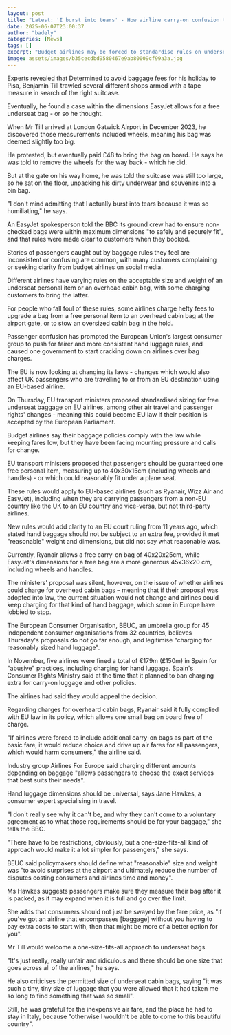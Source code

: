 ```yaml
---
layout: post
title: "Latest: 'I burst into tears' - How airline carry-on confusion triggered legal row"
date: 2025-06-07T23:00:37
author: "badely"
categories: [News]
tags: []
excerpt: "Budget airlines may be forced to standardise rules on underseat bags, under a proposed change to EU law."
image: assets/images/b35cecdbd9580467e9ab80009cf99a3a.jpg
---
```


Experts revealed that Determined to avoid baggage fees for his holiday to Pisa, Benjamin Till trawled several different shops armed with a tape measure in search of the right suitcase. 

Eventually, he found a case within the dimensions EasyJet allows for a free underseat bag - or so he thought. 

When Mr Till arrived at London Gatwick Airport in December 2023, he discovered those measurements included wheels, meaning his bag was deemed slightly too big.

He protested, but eventually paid £48 to bring the bag on board. He says he was told to remove the wheels for the way back - which he did.

But at the gate on his way home, he was told the suitcase was still too large, so he sat on the floor, unpacking his dirty underwear and souvenirs into a bin bag.

"I don't mind admitting that I actually burst into tears because it was so humiliating," he says. 

An EasyJet spokesperson told the BBC its ground crew had to ensure non-checked bags were within maximum dimensions "to safely and securely fit", and that rules were made clear to customers when they booked. 

Stories of passengers caught out by baggage rules they feel are inconsistent or confusing are common, with many customers complaining or seeking clarity from budget airlines on social media. 

Different airlines have varying rules on the acceptable size and weight of an underseat personal item or an overhead cabin bag, with some charging customers to bring the latter. 

For people who fall foul of these rules, some airlines charge hefty fees to upgrade a bag from a free personal item to an overhead cabin bag at the airport gate, or to stow an oversized cabin bag in the hold.

Passenger confusion has prompted the European Union's largest consumer group to push for fairer and more consistent hand luggage rules, and caused one government to start cracking down on airlines over bag charges.

The EU is now looking at changing its laws - changes which would also affect UK passengers who are travelling to or from an EU destination using an EU-based airline. 

On Thursday, EU transport ministers proposed standardised sizing for free underseat baggage on EU airlines, among other air travel and passenger rights' changes - meaning this could become EU law if their position is accepted by the European Parliament.

Budget airlines say their baggage policies comply with the law while keeping fares low, but they have been facing mounting pressure and calls for change.

EU transport ministers proposed that passengers should be guaranteed one free personal item, measuring up to 40x30x15cm (including wheels and handles) - or which could reasonably fit under a plane seat.

These rules would apply to EU-based airlines (such as Ryanair, Wizz Air and EasyJet), including when they are carrying passengers from a non-EU country like the UK to an EU country and vice-versa, but not third-party airlines.

New rules would add clarity to an EU court ruling from 11 years ago, which stated hand baggage should not be subject to an extra fee, provided it met "reasonable" weight and dimensions, but did not say what reasonable was.

Currently, Ryanair allows a free carry-on bag of 40x20x25cm, while EasyJet's dimensions for a free bag are a more generous 45x36x20 cm, including wheels and handles.

The ministers' proposal was silent, however, on the issue of whether airlines could charge for overhead cabin bags – meaning that if their proposal was adopted into law, the current situation would not change and airlines could keep charging for that kind of hand baggage, which some in Europe have lobbied to stop.

The European Consumer Organisation, BEUC, an umbrella group for 45 independent consumer organisations from 32 countries, believes Thursday's proposals do not go far enough, and legitimise "charging for reasonably sized hand luggage".

In November, five airlines were fined a total of €179m (£150m) in Spain for "abusive" practices, including charging for hand luggage. Spain's Consumer Rights Ministry said at the time that it planned to ban charging extra for carry-on luggage and other policies.

The airlines had said they would appeal the decision.

Regarding charges for overheard cabin bags, Ryanair said it fully complied with EU law in its policy, which allows one small bag on board free of charge.

"If airlines were forced to include additional carry-on bags as part of the basic fare, it would reduce choice and drive up air fares for all passengers, which would harm consumers," the airline said.

Industry group Airlines For Europe said charging different amounts depending on baggage "allows passengers to choose the exact services that best suits their needs".

Hand luggage dimensions should be universal, says Jane Hawkes, a consumer expert specialising in travel.

"I don't really see why it can't be, and why they can't come to a voluntary agreement as to what those requirements should be for your baggage," she tells the BBC.

"There have to be restrictions, obviously, but a one-size-fits-all kind of approach would make it a lot simpler for passengers," she says.

BEUC said policymakers should define what "reasonable" size and weight was "to avoid surprises at the airport and ultimately reduce the number of disputes costing consumers and airlines time and money".

Ms Hawkes suggests passengers make sure they measure their bag after it is packed, as it may expand when it is full and go over the limit. 

She adds that consumers should not just be swayed by the fare price, as "if you've got an airline that encompasses [baggage] without you having to pay extra costs to start with, then that might be more of a better option for you".

Mr Till would welcome a one-size-fits-all approach to underseat bags. 

"It's just really, really unfair and ridiculous and there should be one size that goes across all of the airlines," he says.

He also criticises the permitted size of underseat cabin bags, saying "it was such a tiny, tiny size of luggage that you were allowed that it had taken me so long to find something that was so small".

Still, he was grateful for the inexpensive air fare, and the place he had to stay in Italy, because "otherwise I wouldn't be able to come to this beautiful country".

